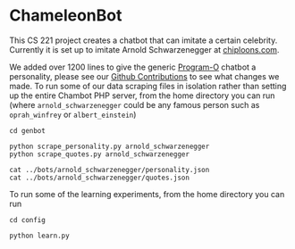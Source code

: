 ChameleonBot
=========

This CS 221 project creates a chatbot that can imitate a certain celebrity.
Currently it is set up to imitate Arnold Schwarzenegger at [chiploons.com](http://www.chiploons.com).


We added over 1200 lines to give the generic [Program-O](https://github.com/Program-O/Program-O) chatbot a personality, please see our [Github Contributions](https://github.com/markulrich/chambot/graphs/contributors) to see what changes we made. To run some of our data scraping files in isolation rather than setting up the entire Chambot PHP server, from the home directory you can run (where `arnold_schwarzenegger` could be any famous person such as `oprah_winfrey` or `albert_einstein`)

```
cd genbot

python scrape_personality.py arnold_schwarzenegger
python scrape_quotes.py arnold_schwarzenegger

cat ../bots/arnold_schwarzenegger/personality.json
cat ../bots/arnold_schwarzenegger/quotes.json
```

To run some of the learning experiments, from the home directory you can run

```
cd config

python learn.py
```

